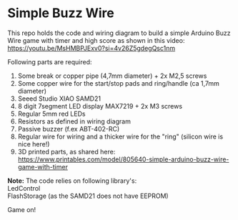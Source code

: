 # Simple Buzz Wire
This repo holds the code and wiring diagram to build a simple Arduino Buzz Wire game with timer and high score as shown in this video:  
https://youtu.be/MsHMBPJExv0?si=4v26Z5gdegQsc1nm

Following parts are required:
  1. Some break or copper pipe (4,7mm diameter) + 2x M2,5 screws
  2. Some copper wire for the start/stop pads and ring/handle (ca 1,7mm diameter)
  3. Seeed Studio XIAO SAMD21
  4. 8 digit 7segment LED display MAX7219 + 2x M3 screws
  5. Regular 5mm red LEDs
  6. Resistors as defined in wiring diagram
  7. Passive buzzer (f.ex ABT-402-RC)
  8. Regular wire for wiring and a thicker wire for the "ring" (silicon wire is nice here!)
  9. 3D printed parts, as shared here:  https://www.printables.com/model/805640-simple-arduino-buzz-wire-game-with-timer

  **Note:** The code relies on following library's:  
  LedControl  
  FlashStorage (as the SAMD21 does not have EEPROM)  

  Game on!
